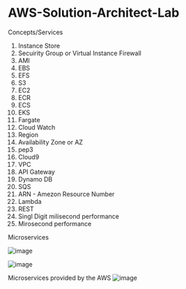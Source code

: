 # AWS-Solution-Architect-Lab

Concepts/Services 
1. Instance Store
2. Secuirity Group or Virtual Instance Firewall
3. AMI
4. EBS
5. EFS
6. S3
7. EC2
8. ECR
9. ECS
10. EKS
11. Fargate
12. Cloud Watch
13. Region
14. Availability Zone or AZ
15. pep3
16. Cloud9
17. VPC
18. API Gateway
19. Dynamo DB
20. SQS
21. ARN - Amezon Resource Number
22. Lambda
23. REST
24. Singl Digit milisecond performance
25. Mirosecond performance



Microservices 

![image](https://github.com/SomJagdale/AWS-Solution-Architect-Lab/assets/97079268/571d27af-9e56-4a29-abd4-43fa68cd20b5)

![image](https://github.com/SomJagdale/AWS-Solution-Architect-Lab/assets/97079268/db70fb6d-aaf6-4e37-a358-231fef30cc4f)

Microservices provided by the AWS
![image](https://github.com/SomJagdale/AWS-Solution-Architect-Lab/assets/97079268/dd07c4f4-ff36-4b4b-803d-de5dee7940cf)







